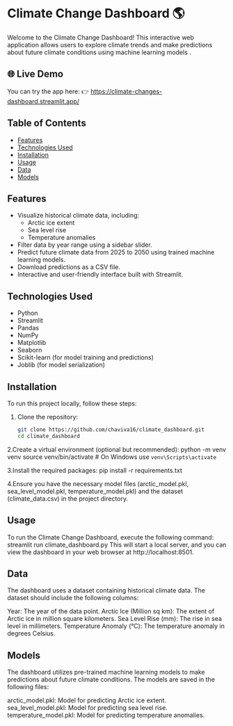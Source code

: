 # Climate Change Dashboard 🌎

Welcome to the Climate Change Dashboard! 
This interactive web application allows users to explore climate trends and make predictions about future climate conditions using machine learning models .

## 🌐 Live Demo

You can try the app here: 👉 https://climate-changes-dashboard.streamlit.app/


## Table of Contents

- [Features](#features)
- [Technologies Used](#technologies-used)
- [Installation](#installation)
- [Usage](#usage)
- [Data](#data)
- [Models](#models)


## Features

- Visualize historical climate data, including:
  - Arctic ice extent
  - Sea level rise
  - Temperature anomalies
- Filter data by year range using a sidebar slider.
- Predict future climate data from 2025 to 2050 using trained machine learning models.
- Download predictions as a CSV file.
- Interactive and user-friendly interface built with Streamlit.

## Technologies Used

- Python
- Streamlit
- Pandas
- NumPy
- Matplotlib
- Seaborn
- Scikit-learn (for model training and predictions)
- Joblib (for model serialization)

## Installation

To run this project locally, follow these steps:

1. Clone the repository:
   ```bash
   git clone https://github.com/chaviva16/climate_dashboard.git
   cd climate_dashboard
   
  2.Create a virtual environment (optional but recommended):
  python -m venv venv
source venv/bin/activate  # On Windows use `venv\Scripts\activate`

3.Install the required packages:
pip install -r requirements.txt

4.Ensure you have the necessary model files (arctic_model.pkl, sea_level_model.pkl, temperature_model.pkl) and the dataset (climate_data.csv) in the project directory.

## Usage
To run the Climate Change Dashboard, execute the following command:
streamlit run climate_dashboard.py
This will start a local server, and you can view the dashboard in your web browser at http://localhost:8501.

## Data
The dashboard uses a dataset containing historical climate data. The dataset should include the following columns:

Year: The year of the data point.
Arctic Ice (Million sq km): The extent of Arctic ice in million square kilometers.
Sea Level Rise (mm): The rise in sea level in millimeters.
Temperature Anomaly (°C): The temperature anomaly in degrees Celsius.

## Models
The dashboard utilizes pre-trained machine learning models to make predictions about future climate conditions. The models are saved in the following files:

arctic_model.pkl: Model for predicting Arctic ice extent.
sea_level_model.pkl: Model for predicting sea level rise.
temperature_model.pkl: Model for predicting temperature anomalies.

